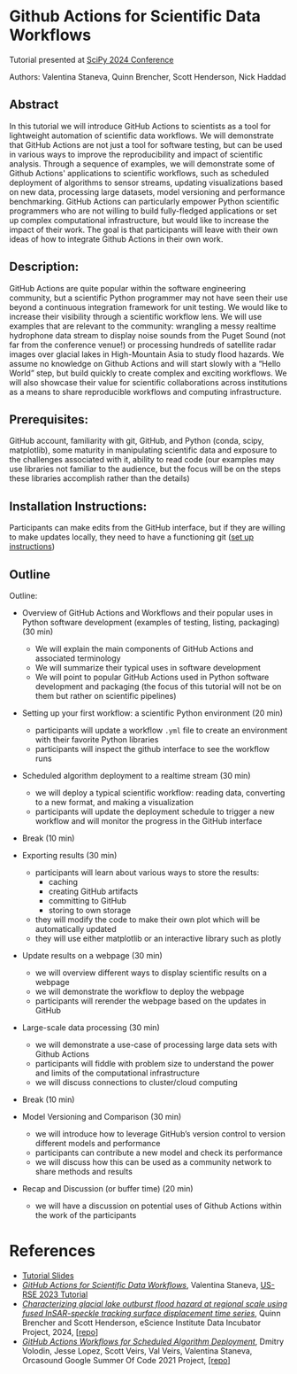 # Github Actions for Scientific Data Workflows

Tutorial presented at [SciPy 2024 Conference](https://www.scipy2024.scipy.org/)

Authors: Valentina Staneva, Quinn Brencher, Scott Henderson, Nick Haddad

## Abstract

In this tutorial we will introduce GitHub Actions to scientists as a tool for lightweight automation of scientific data workflows. We will demonstrate that GitHub Actions are not just a tool for software testing, but can be used in various ways to improve the reproducibility and impact of scientific analysis. Through a sequence of examples, we will demonstrate some of Github Actions' applications to scientific workflows, such as scheduled deployment of algorithms to sensor streams, updating visualizations based on new data, processing large datasets, model versioning and performance benchmarking. GitHub Actions can particularly empower Python scientific programmers who are not willing to build fully-fledged applications or set up complex computational infrastructure, but would like to increase the impact of their work. The goal is that participants will leave with their own ideas of how to integrate Github Actions in their own work. 

## Description:

GitHub Actions are quite popular within the software engineering community, but a scientific Python programmer may not have seen their use beyond a continuous integration framework for unit testing. We would like to increase their visibility through a scientific workflow lens. We will use examples that are relevant to the community: wrangling a messy realtime hydrophone data stream to display noise sounds from the Puget Sound (not far from the conference venue!) or processing hundreds of satellite radar images over glacial lakes in High-Mountain Asia to study  flood hazards. We assume no knowledge on Github Actions and will start slowly with a “Hello World” step, but build quickly to create complex and exciting workflows. We will also showcase their value for scientific collaborations across institutions as a means to share reproducible workflows and computing infrastructure.

## Prerequisites: 
GitHub account, familiarity with git, GitHub, and Python (conda, scipy, matplotlib), some maturity in manipulating scientific data and exposure to the challenges associated with it, ability to read code (our examples may use libraries not familiar to the audience, but the focus will be on the steps these libraries accomplish rather than the details)

## Installation Instructions: 
Participants can make edits from the GitHub interface, but if they are willing to make updates locally, they need to have a functioning git ([set up instructions](https://swcarpentry.github.io/git-novice/#installing-git))

## Outline

Outline:

* Overview of GitHub Actions and Workflows and their popular uses in Python software development (examples of testing, listing, packaging)(30 min)
	* We will explain the main components of GitHub Actions and associated terminology
	* We will summarize their typical uses in software development 
	* We will point to popular GitHub Actions used in Python software development and packaging (the focus of this tutorial will not be on them but rather on scientific pipelines)

* Setting up your first workflow: a scientific Python environment (20 min)
	* participants will update a workflow `.yml` file to create an environment with their favorite Python libraries
	* participants will inspect the github interface to see the workflow runs

* Scheduled algorithm deployment to a realtime stream (30 min)
	* we will deploy a typical scientific workflow: reading data, converting to a new format, and making a visualization
	* participants will update the deployment schedule to trigger a new workflow and will monitor the progress in the GitHub interface

* Break (10 min)

* Exporting results (30 min)
	* participants will learn about various ways to store the results: 
		* caching
		* creating GitHub artifacts
		* committing to GitHub
		* storing to own storage
	* they will modify the code to make their own plot which will be automatically updated
	* they will use either matplotlib or an interactive library such as plotly

* Update results on a webpage (30 min)
	* we will overview different ways to display scientific results on a webpage
	* we will demonstrate the workflow to deploy the webpage 
	* participants will rerender the webpage based on the updates in GitHub

* Large-scale data processing (30 min)
	* we will demonstrate a use-case of processing large data sets with Github Actions
	* participants will fiddle with problem size to understand the power and limits of the computational infrastructure
	* we will discuss connections to cluster/cloud computing

* Break (10 min)

* Model Versioning and Comparison (30 min) 
	* we will introduce how to leverage GitHub’s version control to version different models and performance
	* participants can contribute a new model and check its performance
	* we will discuss how this can be used as a community network to share methods and results

* Recap and Discussion (or buffer time)  (20 min)
	* we will have a discussion on potential uses of Github Actions within the work of the participants

# References
* [Tutorial Slides](https://docs.google.com/presentation/d/1I6J74cL8sWYFsmcHq5NZIaDXaxR9SjDabJTXD7UgVpw/)
* [*GitHub Actions for Scientific Data Workflows*](https://github.com/valentina-s/GithubActionsTutorial-USRSE23), Valentina Staneva, [US-RSE 2023 Tutorial](https://us-rse.org/usrse23/program/tutorials/) 
* [*Characterizing glacial lake outburst flood hazard at regional scale using fused InSAR-speckle tracking surface displacement time series*](https://escience.washington.edu/2024-incubator-projects/), Quinn Brencher and Scott Henderson, eScience Institute Data Incubator Project, 2024, [[repo](https://github.com/relativeorbit/actions-batch-demo)]
* [*GitHub Actions Workflows for Scheduled Algorithm Deployment*](https://summerofcode.withgoogle.com/archive/2021/projects/5026942771789824), Dmitry Volodin, Jesse Lopez, Scott Veirs, Val Veirs, Valentina Staneva, Orcasound Google Summer Of Code 2021 Project, [[repo]](https://github.com/orcasound/orca-action-workflow)
